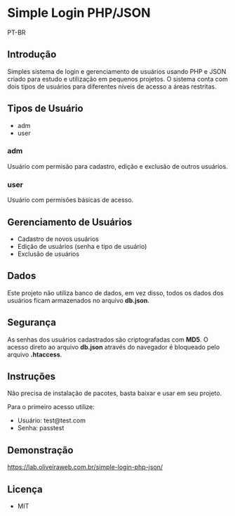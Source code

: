 <h1>Simple Login PHP/JSON</h1>
<p>PT-BR</p>

<h2>Introdução</h2>
<p>Simples sistema de login e gerenciamento de usuários usando PHP e JSON criado para estudo e utilização em pequenos projetos. O sistema conta com dois tipos de usuários para diferentes níveis de acesso a áreas restritas.</p>

<h2>Tipos de Usuário</h2>
<ul>
    <li>adm</li>
    <li>user</li>
</ul>
<h3>adm</h3>
<p>Usuário com permisão para cadastro, edição e exclusão de outros usuários.<p>

<h3>user</h3>
<p>Usuário com permisões básicas de acesso.</p>

<h2>Gerenciamento de Usuários</h2>
<ul>
    <li>Cadastro de novos usuários</li>
    <li>Edição de usuários (senha e tipo de usuário)</li>
    <li>Exclusão de usuários</li>
</ul>
<h2>Dados</h2>
<p>Este projeto não utiliza banco de dados, em vez disso, todos os dados dos usuários ficam armazenados no arquivo <strong>db.json</strong>.</p>

<h2>Segurança</h2>
<p>As senhas dos usuários cadastrados são criptografadas com <strong>MD5</strong>. O acesso direto ao arquivo <strong>db.json</strong> através do navegador é bloqueado pelo arquivo <strong>.htaccess</strong>.<p>

<h2>Instruções</h2>
<p>Não precisa de instalação de pacotes, basta baixar e usar em seu projeto.</p>
<p>Para o primeiro acesso utilize:</p>
<ul>
    <li>Usuário: test@test.com</li>
    <li>Senha: passtest</li>
</ul>

<h2>Demonstração</h2>
<a href="https://lab.oliveiraweb.com.br/simple-login-php-json/" target="_blank">https://lab.oliveiraweb.com.br/simple-login-php-json/</a>

<h2>Licença</h2>
<ul>
    <li>MIT</li>
</ul>
